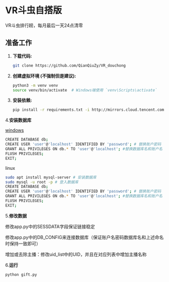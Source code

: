 # VR斗虫自搭版

VR斗虫排行耪，每月最后一天24点清零

## 准备工作

1. **下载代码:**
   ```bash
   git clone https://github.com/QianQiuZy/VR_douchong
   ```

2. **创建虚拟环境 (不强制但是建议):**
   ```bash
   python3 -m venv venv
   source venv/bin/activate  # Windows端使用 `venv\Scripts\activate`
   ```

3. **安装依赖:**
   ```bash
   pip install -r requirements.txt -i http://mirrors.cloud.tencent.com/pypi/simple
   ```

4.**安装数据库**

   [windows](https://downloads.mysql.com/archives/get/p/25/file/mysql-installer-community-8.0.40.0.msi)
   
   ```bash
   CREATE DATABASE db;
   CREATE USER 'user'@'localhost' IDENTIFIED BY 'password'; # 替换账户密码
   GRANT ALL PRIVILEGES ON db.* TO 'user'@'localhost'; #替换数据库名和账户名
   FLUSH PRIVILEGES;
   EXIT;
   ```

   linux
   
   ```bash
   sudo apt install mysql-server # 安装数据库
   sudo mysql -u root -p # 登入数据库
   CREATE DATABASE db;
   CREATE USER 'user'@'localhost' IDENTIFIED BY 'password'; # 替换账户密码
   GRANT ALL PRIVILEGES ON db.* TO 'user'@'localhost'; #替换数据库名和账户名
   FLUSH PRIVILEGES;
   EXIT;
   ```

5.**修改数据**

   修改app.py中的SESSDATA字段保证链接稳定
   
   修改app.py中的DB_CONFIG来连接数据库（保证账户名密码数据库名和上述命名时保持一致即可）
   
   增加或去除主播：修改uid_list中的UID，并且在对应列表中增加主播名称

6.**运行**
   ```bash
   python gift.py
   ```
